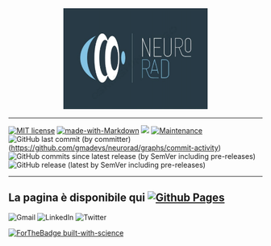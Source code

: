 <center><img src="/graphics/logo.png" alt="logo" height="200"/></center>

---
[![MIT license](https://img.shields.io/badge/License-MIT-blue.svg)](https://lbesson.mit-license.org/)
 [![made-with-Markdown](https://img.shields.io/badge/Made%20with-Markdown-1f425f.svg)](http://commonmark.org) ![](https://img.shields.io/badge/powered%20by-jekyll-red.svg) [![Maintenance](https://img.shields.io/badge/Maintained%3F-yes-green.svg)](https://github.com/gmadevs/neurorad/graphs/commit-activity) ![GitHub last commit (by committer)](https://img.shields.io/github/last-commit/gmadevs/neurorad)(https://github.com/gmadevs/neurorad/graphs/commit-activity) ![GitHub commits since latest release (by SemVer including pre-releases)](https://img.shields.io/github/commits-since/gmadevs/neurorad/0.0.1/main) ![GitHub release (latest by SemVer including pre-releases)](https://img.shields.io/github/downloads-pre/gmadevs/neurorad/latest/total)



---
La pagina è disponibile qui [![Github Pages](https://img.shields.io/badge/github%20pages-121013?style=for-the-badge&logo=github&logoColor=white)](https://gmadevs.github.io/neurorad/)
---
![Gmail](https://img.shields.io/badge/Gmail-D14836?style=for-the-badge&logo=gmail&logoColor=white) ![LinkedIn](https://img.shields.io/badge/linkedin-%230077B5.svg?style=for-the-badge&logo=linkedin&logoColor=white) ![Twitter](https://img.shields.io/badge/Twitter-%231DA1F2.svg?style=for-the-badge&logo=Twitter&logoColor=white)

[![ForTheBadge built-with-science](http://ForTheBadge.com/images/badges/built-with-science.svg)](https://GitHub.com/Naereen/)
